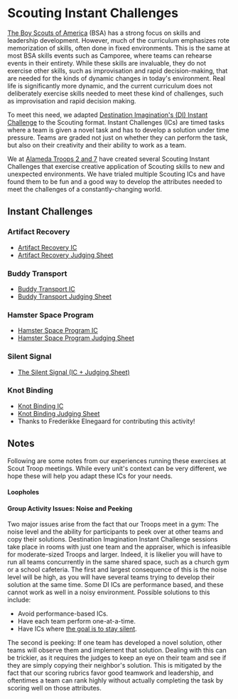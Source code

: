 # Scouting Instant Challenges

[The Boy Scouts of America](https;//www.scouting.org) (BSA)  has a strong focus on skills and leadership development.  However, much of the curriculum emphasizes rote memorization of skills, often done in fixed environments.  This is the same at most BSA skills events such as Camporee, where teams can rehearse events in their entirety.  While these skills are invaluable, they do not exercise other skills, such as improvisation and rapid decision-making, that are needed for the kinds of dynamic changes in today's environment. Real life is significantly more dynamic, and the current curriculum does not deliberately exercise skills needed to meet these kind of challenges, such as improvisation and rapid decision making.  

To meet this need, we adapted [Destination Imagination's (DI) Instant Challenge](https://www.destinationimagination.org/blog/instant-challenge-inspiring-teams-to-think-on-the-spot/) to the Scouting format.  Instant Challenges (ICs) are timed tasks where a team is given a novel task and has to develop a solution under time pressure.  Teams are graded not just on whether they can perform the task, but also on their creativity and their ability to work as a team.

We at [Alameda Troops 2 and 7](https://www.alamedatroop2.com/home) have created several Scouting Instant Challenges that exercise creative application of Scouting skills to new and unexpected environments.  We have trialed multiple Scouting ICs and have found them to be fun and a good way to develop the attributes needed to meet the challenges of a constantly-changing world.

## Instant Challenges

### Artifact Recovery
- [Artifact Recovery IC](./challenges/artifact_recovery_IC.pdf)
- [Artifact Recovery Judging Sheet](./challenges/artifact_recovery_judging_sheet.pdf)

### Buddy Transport
- [Buddy Transport IC](./challenges/buddy_transport_IC.pdf)
- [Buddy Transport Judging Sheet](./challenges/buddy_transport_judging_sheet.pdf)

### Hamster Space Program
- [Hamster Space Program IC](./challenges/hsp_IC.pdf)
- [Hamster Space Program Judging Sheet](./challenges/hsp_judging_sheet.pdf)

### Silent Signal
- [The Silent Signal (IC + Judging Sheet)](./challenges/silent_signal_IC.pdf)

### Knot Binding
- [Knot Binding IC](./challenges/knot_binding_ic.pdf)
- [Knot Binding Judging Sheet](./challenges/knot_binding_scoresheet.pdf)
- Thanks to Frederikke Elnegaard for contributing this activity!

## Notes
Following are some notes from our experiences running these exercises at Scout Troop meetings.  While every unit's context can be very different, we hope these will help you adapt these ICs for your needs.

#### Loopholes

#### Group Activity Issues: Noise and Peeking
Two major issues arise from the fact that our Troops meet in a gym: The noise level and the ability for participants to peek over at other teams and copy their solutions.  Destination Imagination Instant Challenge sessions take place in rooms with just one team and the appraiser, which is infeasible for moderate-sized Troops and larger.  Indeed, it is likelier you will have to run all teams concurrently in the same shared space, such as a church gym or a school cafeteria.  The first and largest consequence of this is the noise level will be high, as you will have several teams trying to develop their solution at the same time.  Some DI ICs are performance based, and these cannot work as well in a noisy environment.  Possible solutions to this include:

- Avoid performance-based ICs.
- Have each team perform one-at-a-time.
- Have ICs where [the goal is to stay silent](./challenges/silent_signal_IC.pdf).

The second is peeking: If one team has developed a novel solution, other teams will observe them and implement that solution.  Dealing with this can be trickier, as it requires the judges to keep an eye on their team and see if they are simply copying their neighbor's solution.  This is mitigated by the fact that our scoring rubrics favor good teamwork and leadership, and oftentimes a team can rank highly without actually completing the task by scoring well on those attributes.
